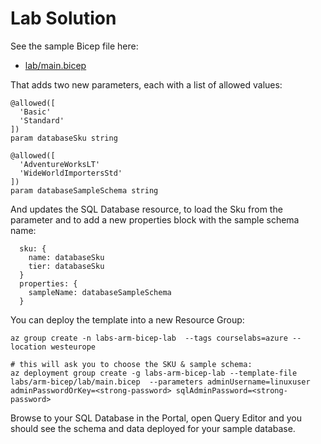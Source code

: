 # Lab Solution

See the sample Bicep file here:

- [lab/main.bicep](/labs/arm-bicep/lab/main.bicep)

That adds two new parameters, each with a list of allowed values:

```
@allowed([
  'Basic'
  'Standard'
])
param databaseSku string

@allowed([
  'AdventureWorksLT'
  'WideWorldImportersStd'
])
param databaseSampleSchema string
```

And updates the SQL Database resource, to load the Sku from the parameter and to add a new properties block with the sample schema name:

```
  sku: {
    name: databaseSku
    tier: databaseSku
  }
  properties: {
    sampleName: databaseSampleSchema
  }
```

You can deploy the template into a new Resource Group:

```
az group create -n labs-arm-bicep-lab  --tags courselabs=azure --location westeurope

# this will ask you to choose the SKU & sample schema:
az deployment group create -g labs-arm-bicep-lab --template-file labs/arm-bicep/lab/main.bicep  --parameters adminUsername=linuxuser adminPasswordOrKey=<strong-password> sqlAdminPassword=<strong-password> 
```

Browse to your SQL Database in the Portal, open Query Editor and you should see the schema and data deployed for your sample database.